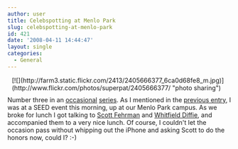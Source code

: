 ```yaml
---
author: user
title: Celebspotting at Menlo Park
slug: celebspotting-at-menlo-park
id: 421
date: '2008-04-11 14:44:47'
layout: single
categories:
  - General
---
```


<div style="float: right; margin-left: 10px; margin-bottom: 10px;">[![](http://farm3.static.flickr.com/2413/2405666377_6ca0d68fe8_m.jpg)](http://www.flickr.com/photos/superpat/2405666377/ "photo sharing")</div>

Number three in an [occasional](celebspotting-at-javapolis) [series](celebspotting-at-narita). As I mentioned in the [previous entry](opensso-download-evaluate-deploy), I was at a SEED event this morning, up at our Menlo Park campus. As we broke for lunch I got talking to [Scott Fehrman](https://blogs.oracle.com/sfehrman/) and [Whitfield Diffie](http://en.wikipedia.org/wiki/Whitfield_Diffie), and accompanied them to a very nice lunch. Of course, I couldn't let the occasion pass without whipping out the iPhone and asking Scott to do the honors now, could I? :-)